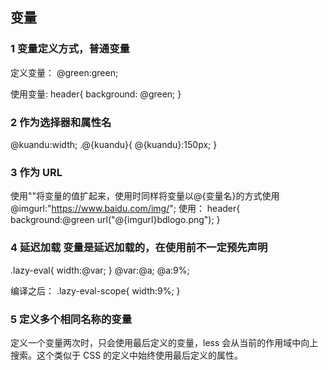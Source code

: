 ## 变量

### 1 变量定义方式，普通变量

定义变量：
@green:green;

使用变量:
header{
background: @green;
}

### 2 作为选择器和属性名

@kuandu:width;
.@{kuandu}{
@{kuandu}:150px;
}

### 3 作为 URL

使用""将变量的值扩起来，使用时同样将变量以@{变量名}的方式使用
@imgurl:"https://www.baidu.com/img/";
使用：
header{
background:@green url("@{imgurl}bdlogo.png");
}

### 4 延迟加载 变量是延迟加载的，在使用前不一定预先声明

.lazy-eval{
width:@var;
}
@var:@a;
@a:9%;

编译之后：
.lazy-eval-scope{
width:9%;
}

### 5 定义多个相同名称的变量

定义一个变量两次时，只会使用最后定义的变量，less 会从当前的作用域中向上搜索。这个类似于 CSS 的定义中始终使用最后定义的属性。
